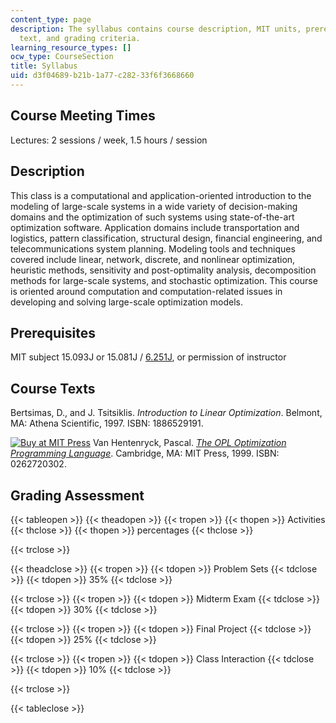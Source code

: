 ```yaml
---
content_type: page
description: The syllabus contains course description, MIT units, prerequisites, course
  text, and grading criteria.
learning_resource_types: []
ocw_type: CourseSection
title: Syllabus
uid: d3f04689-b21b-1a77-c282-33f6f3668660
---
```


Course Meeting Times
--------------------

Lectures: 2 sessions / week, 1.5 hours / session

Description
-----------

This class is a computational and application-oriented introduction to the modeling of large-scale systems in a wide variety of decision-making domains and the optimization of such systems using state-of-the-art optimization software. Application domains include transportation and logistics, pattern classification, structural design, financial engineering, and telecommunications system planning. Modeling tools and techniques covered include linear, network, discrete, and nonlinear optimization, heuristic methods, sensitivity and post-optimality analysis, decomposition methods for large-scale systems, and stochastic optimization. This course is oriented around computation and computation-related issues in developing and solving large-scale optimization models.

Prerequisites
-------------

MIT subject 15.093J or 15.081J / [6.251J](/courses/6-251j-introduction-to-mathematical-programming-fall-2009), or permission of instructor

Course Texts
------------

Bertsimas, D., and J. Tsitsiklis. _Introduction to Linear Optimization_. Belmont, MA: Athena Scientific, 1997. ISBN: 1886529191.

[![Buy at MIT Press](/images/mp_logo.gif)](https://mitpress.mit.edu/0262720302) Van Hentenryck, Pascal. [_The OPL Optimization Programming Language_](https://mitpress.mit.edu/0262720302). Cambridge, MA: MIT Press, 1999. ISBN: 0262720302.

Grading Assessment
------------------

{{< tableopen >}}
{{< theadopen >}}
{{< tropen >}}
{{< thopen >}}
Activities
{{< thclose >}}
{{< thopen >}}
percentages
{{< thclose >}}

{{< trclose >}}

{{< theadclose >}}
{{< tropen >}}
{{< tdopen >}}
Problem Sets
{{< tdclose >}}
{{< tdopen >}}
35%
{{< tdclose >}}

{{< trclose >}}
{{< tropen >}}
{{< tdopen >}}
Midterm Exam
{{< tdclose >}}
{{< tdopen >}}
30%
{{< tdclose >}}

{{< trclose >}}
{{< tropen >}}
{{< tdopen >}}
Final Project
{{< tdclose >}}
{{< tdopen >}}
25%
{{< tdclose >}}

{{< trclose >}}
{{< tropen >}}
{{< tdopen >}}
Class Interaction
{{< tdclose >}}
{{< tdopen >}}
10%
{{< tdclose >}}

{{< trclose >}}

{{< tableclose >}}